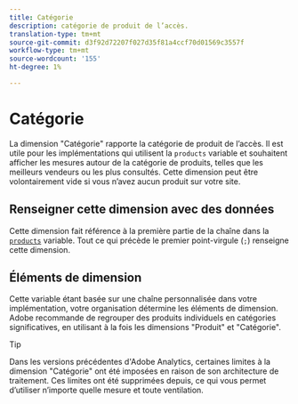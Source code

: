 ```yaml
---
title: Catégorie
description: catégorie de produit de l’accès.
translation-type: tm+mt
source-git-commit: d3f92d72207f027d35f81a4ccf70d01569c3557f
workflow-type: tm+mt
source-wordcount: '155'
ht-degree: 1%

---
```



# Catégorie

La dimension &quot;Catégorie&quot; rapporte la catégorie de produit de l’accès. Il est utile pour les implémentations qui utilisent la `products` variable et souhaitent afficher les mesures autour de la catégorie de produits, telles que les meilleurs vendeurs ou les plus consultés. Cette dimension peut être volontairement vide si vous n’avez aucun produit sur votre site.

## Renseigner cette dimension avec des données

Cette dimension fait référence à la première partie de la chaîne dans la [`products`](/help/implement/vars/page-vars/products.md) variable. Tout ce qui précède le premier point-virgule (`;`) renseigne cette dimension.

## Éléments de dimension

Cette variable étant basée sur une chaîne personnalisée dans votre implémentation, votre organisation détermine les éléments de dimension. Adobe recommande de regrouper des produits individuels en catégories significatives, en utilisant à la fois les dimensions &quot;Produit&quot; et &quot;Catégorie&quot;.

>[!TIP]
>
>Dans les versions précédentes d&#39;Adobe Analytics, certaines limites à la dimension &quot;Catégorie&quot; ont été imposées en raison de son architecture de traitement. Ces limites ont été supprimées depuis, ce qui vous permet d’utiliser n’importe quelle mesure et toute ventilation.
